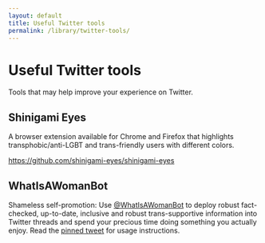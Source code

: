 ```yaml
---
layout: default
title: Useful Twitter tools
permalink: /library/twitter-tools/
---
```


# Useful Twitter tools

Tools that may help improve your experience on Twitter.

## Shinigami Eyes

A browser extension available for Chrome and Firefox that highlights transphobic/anti-LGBT and trans-friendly users with different colors.

<https://github.com/shinigami-eyes/shinigami-eyes>

## WhatIsAWomanBot

Shameless self-promotion: Use [@WhatIsAWomanBot](https://twitter.com/WhatIsAWomanBot) to deploy robust fact-checked, up-to-date,
inclusive and robust trans-supportive information into Twitter threads and spend your precious time doing something you actually enjoy.
Read the [pinned tweet](https://twitter.com/WhatIsAWomanBot/status/1500018778888835075) for usage instructions.

